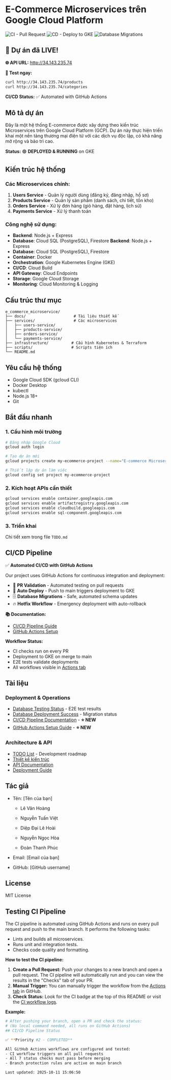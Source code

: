 # E-Commerce Microservices trên Google Cloud Platform

![CI - Pull Request](https://github.com/YOUR_USERNAME/e-commerce-microservice/actions/workflows/ci-pull-request.yml/badge.svg)
![CD - Deploy to GKE](https://github.com/YOUR_USERNAME/e-commerce-microservice/actions/workflows/cd-deploy.yml/badge.svg)
![Database Migrations](https://github.com/YOUR_USERNAME/e-commerce-microservice/actions/workflows/database-migrations.yml/badge.svg)

## 🎉 Dự án đã LIVE!

**🌐 API URL:** http://34.143.235.74

**📱 Test ngay:**

```bash
curl http://34.143.235.74/products
curl http://34.143.235.74/categories
```

**CI/CD Status:** ✅ Automated with GitHub Actions

## Mô tả dự án

Đây là một hệ thống E-commerce được xây dựng theo kiến trúc Microservices trên Google Cloud Platform (GCP). Dự án này thực hiện triển khai một nền tảng thương mại điện tử với các dịch vụ độc lập, có khả năng mở rộng và bảo trì cao.

**Status:** 🟢 **DEPLOYED & RUNNING** on GKE

## Kiến trúc hệ thống

### Các Microservices chính:

1. **Users Service** - Quản lý người dùng (đăng ký, đăng nhập, hồ sơ)
2. **Products Service** - Quản lý sản phẩm (danh sách, chi tiết, tồn kho)
3. **Orders Service** - Xử lý đơn hàng (giỏ hàng, đặt hàng, lịch sử)
4. **Payments Service** - Xử lý thanh toán

### Công nghệ sử dụng:

- **Backend**: Node.js + Express
- **Database**: Cloud SQL (PostgreSQL), Firestore
 **Backend**: Node.js + Express
- **Database**: Cloud SQL (PostgreSQL), Firestore
- **Container**: Docker
- **Orchestration**: Google Kubernetes Engine (GKE)
- **CI/CD**: Cloud Build
- **API Gateway**: Cloud Endpoints
- **Storage**: Google Cloud Storage
- **Monitoring**: Cloud Monitoring & Logging

## Cấu trúc thư mục

```
e_commerce_microservice/
├── docs/                     # Tài liệu thiết kế
├── services/                 # Các microservices
│   ├── users-service/
│   ├── products-service/
│   ├── orders-service/
│   └── payments-service/
├── infrastructure/          # Cấu hình Kubernetes & Terraform
├── scripts/                 # Scripts tiện ích
└── README.md
```

## Yêu cầu hệ thống

- Google Cloud SDK (gcloud CLI)
- Docker Desktop
- kubectl
- Node.js 18+
- Git

## Bắt đầu nhanh

### 1. Cấu hình môi trường

```bash
# Đăng nhập Google Cloud
gcloud auth login

# Tạo dự án mới
gcloud projects create my-ecommerce-project --name="E-commerce Microservices"

# Thiết lập dự án làm việc
gcloud config set project my-ecommerce-project
```

### 2. Kích hoạt APIs cần thiết

```bash
gcloud services enable container.googleapis.com
gcloud services enable artifactregistry.googleapis.com
gcloud services enable cloudbuild.googleapis.com
gcloud services enable sql-component.googleapis.com
```

### 3. Triển khai

Chi tiết xem trong file `TODO.md`

## CI/CD Pipeline

✅ **Automated CI/CD with GitHub Actions**

Our project uses GitHub Actions for continuous integration and deployment:

- 🧪 **PR Validation** - Automated testing on pull requests
- 🚀 **Auto Deploy** - Push to main triggers deployment to GKE
- 🗄️ **Database Migrations** - Safe, automated schema updates
- 🔥 **Hotfix Workflow** - Emergency deployment with auto-rollback

**📚 Documentation:**

- [CI/CD Pipeline Guide](docs/CI_CD_PIPELINE.md)
- [GitHub Actions Setup](docs/GITHUB_ACTIONS_SETUP.md)

**Workflow Status:**

- CI checks run on every PR
- Deployment to GKE on merge to main
- E2E tests validate deployments
- All workflows visible in [Actions tab](../../actions)

## Tài liệu

### Deployment & Operations

- [Database Testing Status](docs/DATABASE_TESTING_STATUS.md) - E2E test results
- [Database Deployment Success](docs/DATABASE_DEPLOYMENT_SUCCESS.md) - Migration status
- [CI/CD Pipeline Documentation](docs/CI_CD_PIPELINE.md) - **⭐ NEW**
- [GitHub Actions Setup Guide](docs/GITHUB_ACTIONS_SETUP.md) - **⭐ NEW**

### Architecture & API

- [TODO List](TODO.md) - Development roadmap
- [Thiết kế kiến trúc](docs/architecture.md)
- [API Documentation](docs/api.md)
- [Deployment Guide](docs/deployment.md)

## Tác giả

- Tên: [Tên của bạn]

  - Lê Văn Hoàng

  - Nguyễn Tuấn Việt

  - Diệp Đại Lê Hoài

  - Nguyễn Ngọc Hòa

  - Đoàn Thanh Phúc

- Email: [Email của bạn]
- GitHub: [GitHub username]

## License

MIT License
## Testing CI Pipeline

The CI pipeline is automated using GitHub Actions and runs on every pull request and push to the main branch. It performs the following tasks:

- Lints and builds all microservices.
- Runs unit and integration tests.
- Checks code quality and formatting.

**How to test the CI pipeline:**

1. **Create a Pull Request:** Push your changes to a new branch and open a pull request. The CI pipeline will automatically run and you can view the results in the "Checks" tab of your PR.
2. **Manual Trigger:** You can manually trigger the workflow from the [Actions tab](https://github.com/YOUR_USERNAME/e-commerce-microservice/actions) in GitHub.
3. **Check Status:** Look for the CI badge at the top of this README or visit the [CI workflow logs](https://github.com/YOUR_USERNAME/e-commerce-microservice/actions/workflows/ci-pull-request.yml).

**Example:**

```bash
# After pushing your branch, open a PR and check the status:
# (No local command needed, all runs on GitHub Actions)
## CI/CD Pipeline Status

✅ **Priority #2 - COMPLETED**

All GitHub Actions workflows are configured and tested:
- CI workflow triggers on all pull requests
- All 7 status checks must pass before merging
- Branch protection rules are active on main branch

Last updated: 2025-10-11 15:06:50
